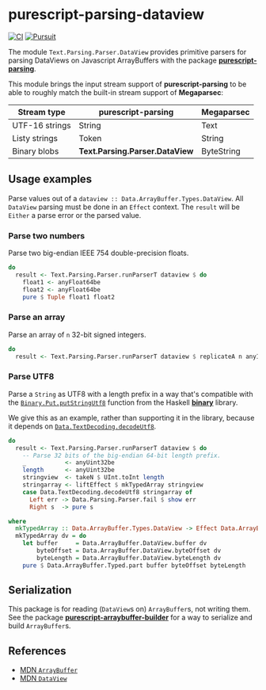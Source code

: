 # purescript-parsing-dataview

[![CI](https://github.com/jamesdbrock/purescript-parsing-dataview/workflows/CI/badge.svg?branch=master)](https://github.com/jamesdbrock/purescript-parsing-dataview/actions)
[![Pursuit](http://pursuit.purescript.org/packages/purescript-parsing-dataview/badge)](http://pursuit.purescript.org/packages/purescript-parsing-dataview/)

The module `Text.Parsing.Parser.DataView` provides primitive parsers for parsing
DataViews on Javascript ArrayBuffers with the package
[__purescript-parsing__](https://pursuit.purescript.org/packages/purescript-parsing/).

This module brings the input stream support of __purescript-parsing__ to be
able to roughly match the built-in stream support of __Megaparsec__:

| Stream type | purescript-parsing | Megaparsec |
|----|-----|----|
| UTF-16 strings | String | Text |
| Listy strings | Token | String |
| Binary blobs | __Text.Parsing.Parser.DataView__ | ByteString |

## Usage examples

Parse values out of a `dataview :: Data.ArrayBuffer.Types.DataView`. All
`DataView` parsing must be done in an `Effect` context. The `result` will be
`Either` a parse error or the parsed value.

### Parse two numbers

Parse two big-endian IEEE 754 double-precision floats.

```purescript
do
  result <- Text.Parsing.Parser.runParserT dataview $ do
    float1 <- anyFloat64be
    float2 <- anyFloat64be
    pure $ Tuple float1 float2
```

### Parse an array

Parse an array of `n` 32-bit signed integers.

```purescript
do
  result <- Text.Parsing.Parser.runParserT dataview $ replicateA n anyInt32be
```

### Parse UTF8

Parse a `String` as UTF8 with a length prefix in a
way that's compatible with the
[`Binary.Put.putStringUtf8`](https://hackage.haskell.org/package/binary/docs/Data-Binary-Put.html#v:putStringUtf8)
function from the Haskell
[__binary__](https://hackage.haskell.org/package/binary)
library.

We give this as an example, rather than supporting it in the library, because
it depends on
[`Data.TextDecoding.decodeUtf8`](https://pursuit.purescript.org/packages/purescript-text-encoding/docs/Data.TextDecoding#v:decodeUtf8).

```purescript
do
  result <- Text.Parsing.Parser.runParserT dataview $ do
    -- Parse 32 bits of the big-endian 64-bit length prefix.
    _           <- anyUint32be
    length      <- anyUint32be
    stringview  <- takeN $ UInt.toInt length
    stringarray <- liftEffect $ mkTypedArray stringview
    case Data.TextDecoding.decodeUtf8 stringarray of
      Left err -> Data.Parsing.Parser.fail $ show err
      Right s  -> pure s

where
  mkTypedArray :: Data.ArrayBuffer.Types.DataView -> Effect Data.ArrayBuffer.Types.Uint8Array
  mkTypedArray dv = do
    let buffer     = Data.ArrayBuffer.DataView.buffer dv
        byteOffset = Data.ArrayBuffer.DataView.byteOffset dv
        byteLength = Data.ArrayBuffer.DataView.byteLength dv
    pure $ Data.ArrayBuffer.Typed.part buffer byteOffset byteLength
```

## Serialization

This package is for reading (`DataView`s on) `ArrayBuffer`s, not writing
them. See the package
[__purescript-arraybuffer-builder__](https://pursuit.purescript.org/packages/purescript-arraybuffer-builder/)
for a way to
serialize and build `ArrayBuffer`s.


## References

* [MDN `ArrayBuffer`](https://developer.mozilla.org/en-US/docs/Web/JavaScript/Reference/Global_Objects/ArrayBuffer)
* [MDN `DataView`](https://developer.mozilla.org/en-US/docs/Web/JavaScript/Reference/Global_Objects/DataView)